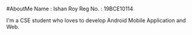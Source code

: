 #AboutMe
Name : Ishan Roy
Reg No. : 19BCE10114

I'm a CSE student who loves to develop Android Mobile Application and Web.
